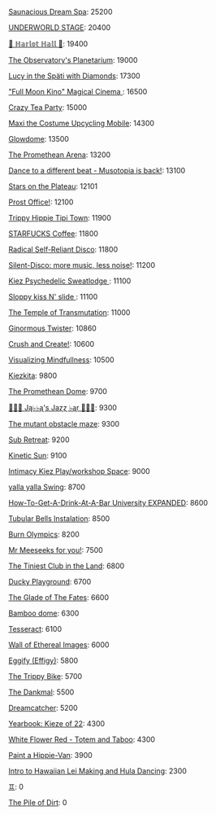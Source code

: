 [Saunacious Dream Spa](https://kiezburn.dreams.wtf/kiez-burn-2022/625156b9bff459002d4b0801): 25200

[UNDERWORLD STAGE](https://kiezburn.dreams.wtf/kiez-burn-2022/624b3b15bff459002d47560e): 20400

[🍑 ℍ𝕒𝕣𝕝𝕠𝕥 ℍ𝕒𝕝𝕝 🍑](https://kiezburn.dreams.wtf/kiez-burn-2022/625062fcbff459002d4a2279): 19400

[The Observatory's Planetarium](https://kiezburn.dreams.wtf/kiez-burn-2022/6251457dbff459002d4add81): 19000

[Lucy in the Späti with Diamonds](https://kiezburn.dreams.wtf/kiez-burn-2022/62417185bff459002d4579a3): 17300

[ "Full Moon Kino" Magical Cinema ](https://kiezburn.dreams.wtf/kiez-burn-2022/62502e40bff459002d49db0d): 16500

[Crazy Tea Party](https://kiezburn.dreams.wtf/kiez-burn-2022/624f3ec9bff459002d495da3): 15000

[Maxi the Costume Upcycling Mobile](https://kiezburn.dreams.wtf/kiez-burn-2022/625303b9bff459002d4e9647): 14300

[Glowdome](https://kiezburn.dreams.wtf/kiez-burn-2022/6253221dbff459002d4f33b8): 13500

[The Promethean Arena](https://kiezburn.dreams.wtf/kiez-burn-2022/62517552bff459002d4b2f4c): 13200

[Dance to a different beat - Musotopia is back!](https://kiezburn.dreams.wtf/kiez-burn-2022/6252a290bff459002d4cf22c): 13100

[Stars on the Plateau](https://kiezburn.dreams.wtf/kiez-burn-2022/62505020bff459002d4a0115): 12101

[Prost Office!](https://kiezburn.dreams.wtf/kiez-burn-2022/62506c97bff459002d4a291c): 12100

[Trippy Hippie Tipi Town](https://kiezburn.dreams.wtf/kiez-burn-2022/6250a340bff459002d4a86d2): 11900

[STARFUCKS Coffee](https://kiezburn.dreams.wtf/kiez-burn-2022/62525edebff459002d4c88e4): 11800

[Radical Self-Reliant Disco](https://kiezburn.dreams.wtf/kiez-burn-2022/624c0e65bff459002d47ad27): 11800

[Silent-Disco: more music, less noise!](https://kiezburn.dreams.wtf/kiez-burn-2022/624f3aaabff459002d4950e4): 11200

[Kiez Psychedelic Sweatlodge ](https://kiezburn.dreams.wtf/kiez-burn-2022/6252c733bff459002d4d4e0a): 11100

[Sloppy kiss N' slide ](https://kiezburn.dreams.wtf/kiez-burn-2022/62534fedbff459002d51406f): 11100

[The Temple of Transmutation](https://kiezburn.dreams.wtf/kiez-burn-2022/62499a8dbff459002d46e87a): 11000

[Ginormous Twister](https://kiezburn.dreams.wtf/kiez-burn-2022/6251dd67bff459002d4c2197): 10860

[Crush and Create!](https://kiezburn.dreams.wtf/kiez-burn-2022/624f063abff459002d48ca8c): 10600

[Visualizing Mindfullness](https://kiezburn.dreams.wtf/kiez-burn-2022/625303cabff459002d4e980e): 10500

[Kiezkita](https://kiezburn.dreams.wtf/kiez-burn-2022/625352d6bff459002d516cab): 9800

[The Promethean Dome](https://kiezburn.dreams.wtf/kiez-burn-2022/6250072fbff459002d49b341): 9700

[🎹🎹🎹 Ją♭♭ᶏ's Jaɀɀ ♭ᶏr 🎹🎹🎹](https://kiezburn.dreams.wtf/kiez-burn-2022/625e8179bff459002d5eee75): 9300

[The mutant obstacle maze](https://kiezburn.dreams.wtf/kiez-burn-2022/623c3e06bff459002d44bed2): 9300

[Sub Retreat](https://kiezburn.dreams.wtf/kiez-burn-2022/62533d5abff459002d500916): 9200

[Kinetic Sun](https://kiezburn.dreams.wtf/kiez-burn-2022/6252cb83bff459002d4d6b15): 9100

[Intimacy Kiez Play/workshop Space](https://kiezburn.dreams.wtf/kiez-burn-2022/62507577bff459002d4a4266): 9000

[yalla yalla Swing](https://kiezburn.dreams.wtf/kiez-burn-2022/6252f5d9bff459002d4e38f1): 8700

[How-To-Get-A-Drink-At-A-Bar University EXPANDED](https://kiezburn.dreams.wtf/kiez-burn-2022/624ea014bff459002d486b47): 8600

[Tubular Bells Instalation](https://kiezburn.dreams.wtf/kiez-burn-2022/624db933bff459002d4824be): 8500

[Burn Olympics](https://kiezburn.dreams.wtf/kiez-burn-2022/62389918bff459002d43f4a2): 8200

[Mr Meeseeks for you!](https://kiezburn.dreams.wtf/kiez-burn-2022/62589728bff459002d590988): 7500

[The Tiniest Club in the Land](https://kiezburn.dreams.wtf/kiez-burn-2022/624c1864bff459002d47b77b): 6800

[Ducky Playground](https://kiezburn.dreams.wtf/kiez-burn-2022/62534b08bff459002d510123): 6700

[The Glade of The Fates](https://kiezburn.dreams.wtf/kiez-burn-2022/62514be0bff459002d4aff19): 6600

[Bamboo dome](https://kiezburn.dreams.wtf/kiez-burn-2022/62442c02bff459002d461275): 6300

[Tesseract](https://kiezburn.dreams.wtf/kiez-burn-2022/624ca260bff459002d47e5c8): 6100

[Wall of Ethereal Images](https://kiezburn.dreams.wtf/kiez-burn-2022/624f316fbff459002d494699): 6000

[Eggify (Effigy)](https://kiezburn.dreams.wtf/kiez-burn-2022/62528776bff459002d4ca260): 5800

[The Trippy Bike](https://kiezburn.dreams.wtf/kiez-burn-2022/622b5c82d875f9002daf63c2): 5700

[The Dankmal](https://kiezburn.dreams.wtf/kiez-burn-2022/6252a27abff459002d4cf141): 5500

[Dreamcatcher](https://kiezburn.dreams.wtf/kiez-burn-2022/62532a41bff459002d4f5d2d): 5200

[Yearbook: Kieze of 22](https://kiezburn.dreams.wtf/kiez-burn-2022/625342a3bff459002d507320): 4300

[White Flower Red - Totem and Taboo](https://kiezburn.dreams.wtf/kiez-burn-2022/624ee124bff459002d48a1c1): 4300

[Paint a Hippie-Van](https://kiezburn.dreams.wtf/kiez-burn-2022/624e8e65bff459002d485e8a): 3900

[Intro to Hawaiian Lei Making and Hula Dancing](https://kiezburn.dreams.wtf/kiez-burn-2022/62533e56bff459002d5028f4): 2300

[♊︎](https://kiezburn.dreams.wtf/kiez-burn-2022/62525228bff459002d4c81cc): 0

[The Pile of Dirt](https://kiezburn.dreams.wtf/kiez-burn-2022/6234dd4fbff459002d42c5d9): 0

